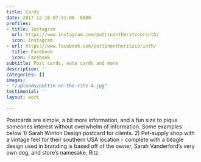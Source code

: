```yaml
---
title: Cards
date: 2017-12-16 07:31:00 -0800
profiles:
- title: Instagram
  url: https://www.instagram.com/puttinontheritzcorinth/
  icon: Instagram
- url: https://www.facebook.com/puttinontheritzcorinth/
  title: Facebook
  icon: Facebook
subtitle: Post cards, note cards and more
description: ''
categories: []
images:
- "/uploads/puttin-on-the-ritz-4.jpg"
testimonial: ''
layout: work

---
```

Postcards are simple, a bit more information, and a fun size to pique someones interest without overwhelm of information. Some examples below 1) Sarah Winton Design postcard for clients. 2) Pet-supply shop with a vintage feel for their southern USA location - complete with a beagle design used in branding is based off of the owner, Sarah Vanderford’s very own dog, and store’s namesake, Ritz.